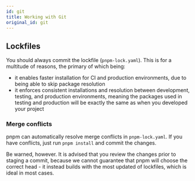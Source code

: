 ```yaml
---
id: git
title: Working with Git
original_id: git
---
```


## Lockfiles

You should always commit the lockfile (`pnpm-lock.yaml`). This is for a
multitude of reasons, the primary of which being:
- it enables faster installation for CI and production environments, due to
being able to skip package resolution
- it enforces consistent installations and resolution between development,
testing, and production environments, meaning the packages used in testing
and production will be exactly the same as when you developed your project

### Merge conflicts

pnpm can automatically resolve merge conflicts in `pnpm-lock.yaml`.
If you have conflicts, just run `pnpm install` and commit the changes.

Be warned, however. It is advised that you review the changes prior to
staging a commit, because we cannot guarantee that pnpm will choose the correct
head - it instead builds with the most updated of lockfiles, which is ideal in
most cases.
